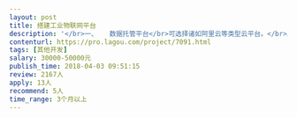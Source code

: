 ```yaml
---                
layout: post       
title: 搭建工业物联网平台           
description: '</br>一、	数据托管平台</br>可选择诸如阿里云等类型云平台。</br>二、	网站进入方式：以公司网站二级域名方式进入。</br>三、	客户账户建立</br>1、客户注册；</br>2、客户账户内可开设客户子账户并权限设置功能；</br>3、平台拥有者可对客户账户设置权限、关闭或删除。</br>4、用户帐号及数据的安全可靠。</br>四、客户端</br>1、Web端（PC机）；</br>2、客户账户相关的微信、短信通知；</br>3、支持手机APP应用接口。</br>4、支持手机微信公众号应用接口。</br>五、数据接入及相关协议</br>1、我们拥有自己的硬件产品和通信协议，目前采用GPRS无线传输；</br>2、支持多种硬件设备类型不同协议的扩展支持。</br>3、支持3G,4G,5G,WIFI 等视频接入显示。</br>六、功能</br>1、我司自有设备的实时监控；</br>2、设备查询功能；</br>3、用户操作记录；</br>4、故障报警及用户提交报修申请。</br>5、设备定位；</br>6、平台、短信通知等购买。</br>七、界面要求</br>1、显示客户名称及LOGO；</br>2、支持前端UI界面设计；</br>3、常规仪表盘、可自定义仪表盘；</br>4、自定义显示客户所需要的实时状态参数及统计数据表格或曲线图；</br>5、介面模板的创建及可复制性。</br>八、其它</br>    所有源代码将完整无缺提交给我们，其定制性的内容版权归我方所有。</br>'     
contenturl: https://pro.lagou.com/project/7091.html      
tags: [其他开发]            
salary: 30000-50000元          
publish_time: 2018-04-03 09:51:15         
review: 2167人                   
apply: 13人                   
recommend: 5人                   
time_range: 3个月以上              
---                 
```

